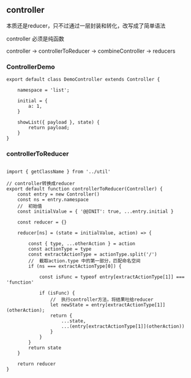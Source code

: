
## controller

本质还是reducer，只不过通过一层封装和转化，改写成了简单语法

controller 必须是纯函数

controller -> controllerToReducer -> combineController -> reducers

### ControllerDemo
```
export default class DemoController extends Controller {

	namespace = 'list';

	initial = {
		a: 1,
	}

	showList({ payload }, state) {
		return payload;
	}
}
```

### controllerToReducer

``` 

import { getClassName } from '../util'

// controller转换成reducer
export default function controllerToReducer(Controller) {
	const entry = new Controller()
	const ns = entry.namespace
    //	初始值
	const initialValue = { '@@INIT': true, ...entry.initial }
	
	const reducer = {}

	reducer[ns] = (state = initialValue, action) => {

		const { type, ...otherAction } = action
		const actionType = type
		const extractActionType = actionType.split('/')
		//	截取action.type 中的第一部分，匹配命名空间
		if (ns === extractActionType[0]) {

			const isFunc = typeof entry[extractActionType[1]] === 'function'
			
			if (isFunc) {
            	//	执行controller方法，将结果吐给reducer
				let newState = entry[extractActionType[1]](otherAction);
				return {
					...state,
					...(entry[extractActionType[1]](otherAction))
				}
			}
		}
		return state
	}

	return reducer
}
 
``` 
